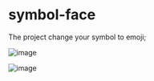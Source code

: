 # symbol-face
The project change your symbol to emoji;

![image](https://user-images.githubusercontent.com/99321522/193422411-3460c509-bcb3-4e6d-be8f-f13ebb859b9f.png)

![image](https://user-images.githubusercontent.com/99321522/193422422-05c0cf8c-c46e-4c25-81a8-69b257082236.png)
